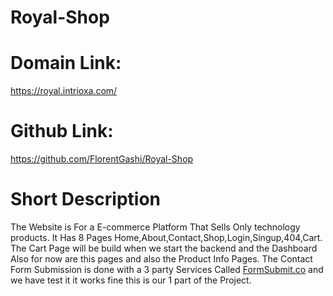 # Royal-Shop
# Domain Link:
https://royal.intrioxa.com/
# Github Link:
https://github.com/FlorentGashi/Royal-Shop

# Short Description
The Website is For a E-commerce Platform That Sells Only technology products. It Has 8 Pages Home,About,Contact,Shop,Login,Singup,404,Cart. The Cart Page will be build when we start the backend and the Dashboard Also for now are this pages and also the Product Info Pages.
The Contact Form Submission is done with a 3 party Services Called [FormSubmit.co](https://formsubmit.co/) and we have test it it works fine this is our 1 part of the Project.
